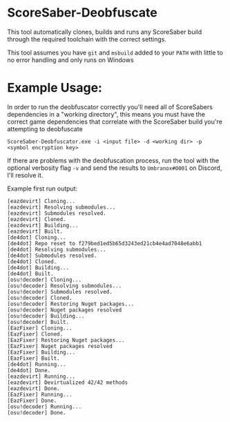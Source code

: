 
# ScoreSaber-Deobfuscate
This tool automatically clones, builds and runs any ScoreSaber build through the required toolchain with the correct settings.

This tool assumes you have `git` and `msbuild` added to your `PATH` with little to no error handling and only runs on Windows

# Example Usage:
In order to run the deobfuscator correctly you'll need all of ScoreSabers dependencies in a "working directory", this means you must have the correct game dependencies that correlate with the ScoreSaber build you're attempting to deobfuscate 
```
ScoreSaber-Deobfuscator.exe -i <input file> -d <working dir> -p <symbol encryption key>
```
If there are problems with the deobfuscation process, run the tool with the optional verbosity flag `-v` and send the results to `Umbranox#0001` on Discord, I'll resolve it.

Example first run output:
```
[eazdevirt] Cloning...
[eazdevirt] Resolving submodules...
[eazdevirt] Submodules resolved.
[eazdevirt] Cloned.
[eazdevirt] Building...
[eazdevirt] Built.
[de4dot] Cloning...
[de4dot] Repo reset to f279bed1ed5b65d3243ed21cb4e4ad7048e6abb1
[de4dot] Resolving submodules...
[de4dot] Submodules resolved.
[de4dot] Cloned.
[de4dot] Building...
[de4dot] Built.
[osu!decoder] Cloning...
[osu!decoder] Resolving submodules...
[osu!decoder] Submodules resolved.
[osu!decoder] Cloned.
[osu!decoder] Restoring Nuget packages...
[osu!decoder] Nuget packages resolved
[osu!decoder] Building...
[osu!decoder] Built.
[EazFixer] Cloning...
[EazFixer] Cloned.
[EazFixer] Restoring Nuget packages...
[EazFixer] Nuget packages resolved
[EazFixer] Building...
[EazFixer] Built.
[de4dot] Running...
[de4dot] Done.
[eazdevirt] Running...
[eazdevirt] Devirtualized 42/42 methods
[eazdevirt] Done.
[EazFixer] Running...
[EazFixer] Done.
[osu!decoder] Running...
[osu!decoder] Done.
```